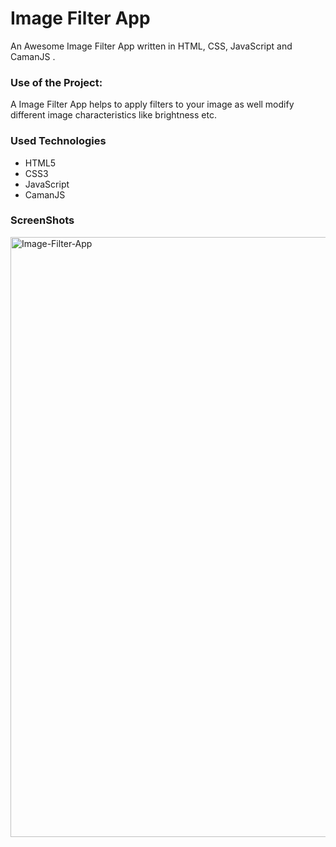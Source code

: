 <h1>Image Filter App</h1>

<p>An Awesome Image Filter App written in HTML, CSS, JavaScript and CamanJS .</p>

### Use of the Project:

<p>A Image Filter App helps to apply filters to your image as well modify different image characteristics like brightness etc. </p>

<h3>Used Technologies</h3>
<ul>
  <li>HTML5</li>
  <li>CSS3</li>
  <li>JavaScript</li>
  <li>CamanJS</li>
</ul>

<h3> ScreenShots </h3> 
<img width="960" alt="Image-Filter-App" src="https://user-images.githubusercontent.com/64218887/124916416-47955680-e010-11eb-85a4-bab19399bf82.png">

<br>
